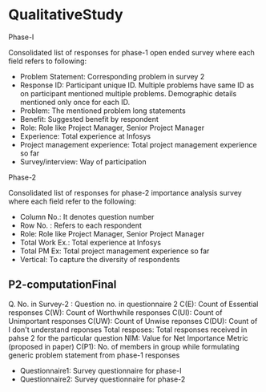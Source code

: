 QualitativeStudy
================

Phase-I

Consolidated list of responses for phase-1 open ended survey where each field refers to following:
- Problem Statement: Corresponding problem in survey 2
- Response ID: Participant unique ID. Multiple problems have same ID as on participant mentioned multiple problems. Demographic details mentioned only once for each ID.
- Problem: The mentioned problem long statements
- Benefit: Suggested benefit by respondent
- Role: Role like Project Manager, Senior Project Manager
- Experience: Total experience at Infosys
- Project management experience: Total project management experience so far
- Survey/interview: Way of participation

Phase-2

Consolidated list of responses for phase-2 importance analysis survey where each field refer to the following:
- Column No.: It denotes question number
- Row No. : Refers to each respondent
- Role: Role like Project Manager, Senior Project Manager
- Total Work Ex.: Total experience at Infosys
- Total PM Ex: Total project management experience so far
- Vertical: To capture the diversity of respondents

P2-computationFinal
-----------
Q. No. in Survey-2	: Question no. in questionnaire 2
C(E): Count of Essential responses
C(W): Count of Worthwhile responses
C(UI): Count of Unimportant responses
C(UW): Count of Unwise reponses
C(DU): Count of I don't understand reponses
Total resposes: Total responses received in pahse 2 for the particular question
NIM: Value for Net Importance Metric (proposed in paper)
C(P1): No. of members in group while formulating generic problem statement from phase-1 responses		

- Questionnaire1: Survey questionnaire for phase-I
- Questionnaire2: Survey questionnaire for phase-2




